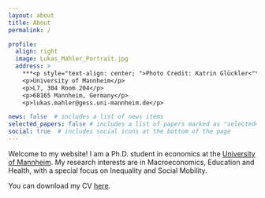 ```yaml
---
layout: about
title: About
permalink: /

profile:
  align: right
  image: Lukas_Mahler_Portrait.jpg
  address: >
    ***<p style="text-align: center; ">Photo Credit: Katrin Glückler<"\p>***
    <p>University of Mannheim</p>
    <p>L7, 304 Room 204</p>
    <p>68165 Mannheim, Germany</p>
    <p>lukas.mahler@gess.uni-mannheim.de</p>

news: false  # includes a list of news items
selected_papers: false # includes a list of papers marked as "selected={true}"
social: true  # includes social icons at the bottom of the page
---
```


Welcome to my website! I am a Ph.D. student in economics at the [University of Mannheim](https://www.vwl.uni-mannheim.de/en). My research interests are in Macroeconomics, Education and Health, with a special focus on Inequality and Social Mobility.

You can download my CV [here](https://lukasmahler.github.io/assets/pdf/CV_Mahler.pdf).




